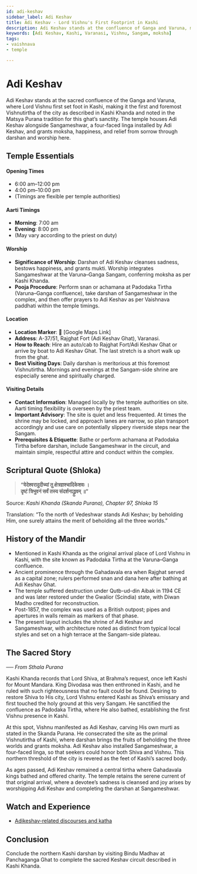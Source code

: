 ```yaml
---
id: adi-keshav
sidebar_label: Adi Keshav
title: Adi Keshav - Lord Vishnu's First Footprint in Kashi
description: Adi Keshav stands at the confluence of Ganga and Varuna, marking Lord Vishnu's first arrival in Kashi, and granting moksha, happiness, and relief from sorrow.
keywords: [Adi Keshav, Kashi, Varanasi, Vishnu, Sangam, moksha]
tags:
- vaishnava
- temple

---
```

# Adi Keshav

Adi Keshav stands at the sacred confluence of the Ganga and Varuna, where Lord Vishnu first set foot in Kashi, making it the first and foremost Vishnutirtha of the city as described in Kashi Khanda and noted in the Matsya Purana tradition for this ghat’s sanctity. The temple houses Adi Keshav alongside Sangameshwar, a four-faced linga installed by Adi Keshav, and grants moksha, happiness, and relief from sorrow through darshan and worship here.

## Temple Essentials

#### Opening Times
* 6:00 am–12:00 pm
* 4:00 pm–10:00 pm
* (Timings are flexible per temple authorities)

#### Aarti Timings
* **Morning**: 7:00 am
* **Evening**: 8:00 pm
* (May vary according to the priest on duty)

#### Worship
* **Significance of Worship**: Darshan of Adi Keshav cleanses sadness, bestows happiness, and grants mukti. Worship integrates Sangameshwar at the Varuna–Ganga Sangam, conferring moksha as per Kashi Khanda.
* **Pooja Procedure**: Perform snan or achamana at Padodaka Tirtha (Varuna–Ganga confluence), take darshan of Sangameshwar in the complex, and then offer prayers to Adi Keshav as per Vaishnava paddhati within the temple timings.

#### Location
* **Location Marker**: 📍 [Google Maps Link]
* **Address**: A-37/51, Rajghat Fort (Adi Keshav Ghat), Varanasi.
* **How to Reach**: Hire an auto/cab to Rajghat Fort/Adi Keshav Ghat or arrive by boat to Adi Keshav Ghat. The last stretch is a short walk up from the ghat.
* **Best Visiting Days**: Daily darshan is meritorious at this foremost Vishnutirtha. Mornings and evenings at the Sangam-side shrine are especially serene and spiritually charged.

#### Visiting Details
* **Contact Information**: Managed locally by the temple authorities on site. Aarti timing flexibility is overseen by the priest team.
* **Important Advisory**: The site is quiet and less frequented. At times the shrine may be locked, and approach lanes are narrow, so plan transport accordingly and use care on potentially slippery riverside steps near the Sangam.
* **Prerequisites & Etiquette**: Bathe or perform achamana at Padodaka Tirtha before darshan, include Sangameshwar in the circuit, and maintain simple, respectful attire and conduct within the complex.

## Scriptural Quote (Shloka)
> **“वेदेश्वरादुदीच्यां तु क्षेत्रज्ञश्चादिकेशवः ।** <br/> 
> **दृष्टं त्रिभुवनं सर्वं तस्य संदर्शनाद्ध्रुवम् ॥”**

Source: *Kashi Khanda (Skanda Purana), Chapter 97, Shloka 15*

Translation: “To the north of Vedeshwar stands Adi Keshav; by beholding Him, one surely attains the merit of beholding all the three worlds.”

## History of the Mandir
* Mentioned in Kashi Khanda as the original arrival place of Lord Vishnu in Kashi, with the site known as Padodaka Tirtha at the Varuna–Ganga confluence.
* Ancient prominence through the Gahadavala era when Rajghat served as a capital zone; rulers performed snan and dana here after bathing at Adi Keshav Ghat.
* The temple suffered destruction under Qutb-ud-din Aibak in 1194 CE and was later restored under the Gwalior (Scindia) state, with Diwan Madho credited for reconstruction.
* Post-1857, the complex was used as a British outpost; pipes and apertures in walls remain as markers of that phase.
* The present layout includes the shrine of Adi Keshav and Sangameshwar, with architecture noted as distinct from typical local styles and set on a high terrace at the Sangam-side plateau.

## The Sacred Story
*── From Sthala Purana*

Kashi Khanda records that Lord Shiva, at Brahma’s request, once left Kashi for Mount Mandara. King Divodasa was then enthroned in Kashi, and he ruled with such righteousness that no fault could be found. Desiring to restore Shiva to His city, Lord Vishnu entered Kashi as Shiva’s emissary and first touched the holy ground at this very Sangam. He sanctified the confluence as Padodaka Tirtha, where He also bathed, establishing the first Vishnu presence in Kashi.

At this spot, Vishnu manifested as Adi Keshav, carving His own murti as stated in the Skanda Purana. He consecrated the site as the primal Vishnutirtha of Kashi, where darshan brings the fruits of beholding the three worlds and grants moksha. Adi Keshav also installed Sangameshwar, a four-faced linga, so that seekers could honor both Shiva and Vishnu. This northern threshold of the city is revered as the feet of Kashi’s sacred body.

As ages passed, Adi Keshav remained a central tirtha where Gahadavala kings bathed and offered charity. The temple retains the serene current of that original arrival, where a devotee’s sadness is cleansed and joy arises by worshipping Adi Keshav and completing the darshan at Sangameshwar.

## Watch and Experience
* [Adikeshav-related discourses and katha](https://www.youtube.com/playlist?list=PLhtmKWc6vRTC69CWNZyzLfDawP7A1IhYW)

## Conclusion
Conclude the northern Kashi darshan by visiting Bindu Madhav at Panchaganga Ghat to complete the sacred Keshav circuit described in Kashi Khanda.